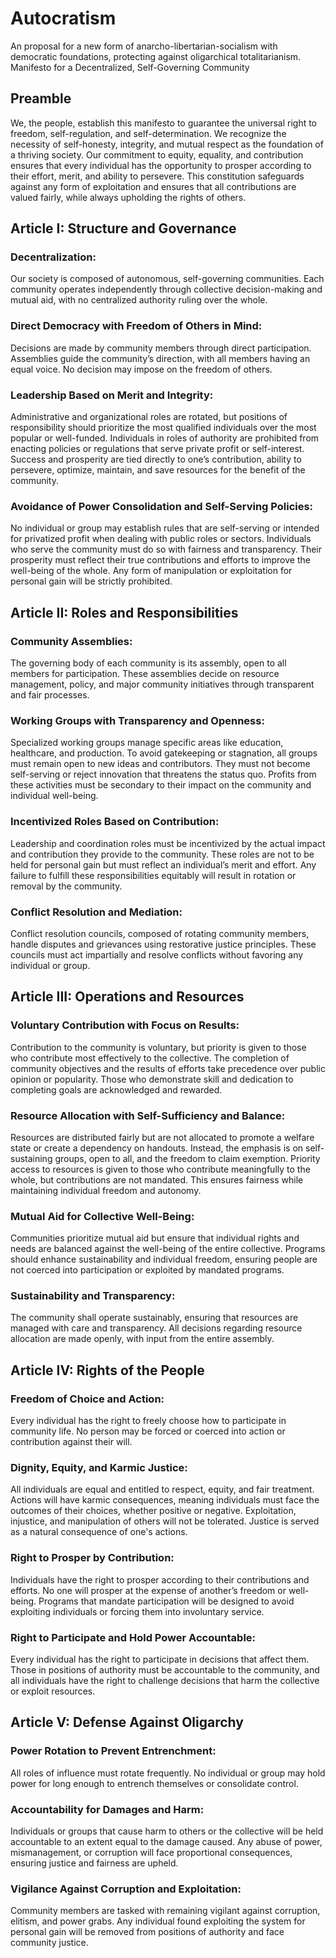 # Autocratism
An proposal for a new form of anarcho-libertarian-socialism with democratic foundations, protecting against oligarchical totalitarianism.
Manifesto for a Decentralized, Self-Governing Community

## Preamble
We, the people, establish this manifesto to guarantee the universal right to freedom, self-regulation, and self-determination. We recognize the necessity of self-honesty, integrity, and mutual respect as the foundation of a thriving society. Our commitment to equity, equality, and contribution ensures that every individual has the opportunity to prosper according to their effort, merit, and ability to persevere. This constitution safeguards against any form of exploitation and ensures that all contributions are valued fairly, while always upholding the rights of others.

## Article I: Structure and Governance
### Decentralization:
Our society is composed of autonomous, self-governing communities. Each community operates independently through collective decision-making and mutual aid, with no centralized authority ruling over the whole.

### Direct Democracy with Freedom of Others in Mind:
Decisions are made by community members through direct participation. Assemblies guide the community’s direction, with all members having an equal voice. No decision may impose on the freedom of others.

### Leadership Based on Merit and Integrity:
Administrative and organizational roles are rotated, but positions of responsibility should prioritize the most qualified individuals over the most popular or well-funded. Individuals in roles of authority are prohibited from enacting policies or regulations that serve private profit or self-interest. Success and prosperity are tied directly to one’s contribution, ability to persevere, optimize, maintain, and save resources for the benefit of the community.

### Avoidance of Power Consolidation and Self-Serving Policies:
No individual or group may establish rules that are self-serving or intended for privatized profit when dealing with public roles or sectors. Individuals who serve the community must do so with fairness and transparency. Their prosperity must reflect their true contributions and efforts to improve the well-being of the whole. Any form of manipulation or exploitation for personal gain will be strictly prohibited.

## Article II: Roles and Responsibilities
### Community Assemblies:
The governing body of each community is its assembly, open to all members for participation. These assemblies decide on resource management, policy, and major community initiatives through transparent and fair processes.

### Working Groups with Transparency and Openness:
Specialized working groups manage specific areas like education, healthcare, and production. To avoid gatekeeping or stagnation, all groups must remain open to new ideas and contributors. They must not become self-serving or reject innovation that threatens the status quo. Profits from these activities must be secondary to their impact on the community and individual well-being.

### Incentivized Roles Based on Contribution:
Leadership and coordination roles must be incentivized by the actual impact and contribution they provide to the community. These roles are not to be held for personal gain but must reflect an individual’s merit and effort. Any failure to fulfill these responsibilities equitably will result in rotation or removal by the community.

### Conflict Resolution and Mediation:
Conflict resolution councils, composed of rotating community members, handle disputes and grievances using restorative justice principles. These councils must act impartially and resolve conflicts without favoring any individual or group.

## Article III: Operations and Resources
### Voluntary Contribution with Focus on Results:
Contribution to the community is voluntary, but priority is given to those who contribute most effectively to the collective. The completion of community objectives and the results of efforts take precedence over public opinion or popularity. Those who demonstrate skill and dedication to completing goals are acknowledged and rewarded.

### Resource Allocation with Self-Sufficiency and Balance:
Resources are distributed fairly but are not allocated to promote a welfare state or create a dependency on handouts. Instead, the emphasis is on self-sustaining groups, open to all, and the freedom to claim exemption. Priority access to resources is given to those who contribute meaningfully to the whole, but contributions are not mandated. This ensures fairness while maintaining individual freedom and autonomy.

### Mutual Aid for Collective Well-Being:
Communities prioritize mutual aid but ensure that individual rights and needs are balanced against the well-being of the entire collective. Programs should enhance sustainability and individual freedom, ensuring people are not coerced into participation or exploited by mandated programs.

### Sustainability and Transparency:
The community shall operate sustainably, ensuring that resources are managed with care and transparency. All decisions regarding resource allocation are made openly, with input from the entire assembly.

## Article IV: Rights of the People
### Freedom of Choice and Action:
Every individual has the right to freely choose how to participate in community life. No person may be forced or coerced into action or contribution against their will.

### Dignity, Equity, and Karmic Justice:
All individuals are equal and entitled to respect, equity, and fair treatment. Actions will have karmic consequences, meaning individuals must face the outcomes of their choices, whether positive or negative. Exploitation, injustice, and manipulation of others will not be tolerated. Justice is served as a natural consequence of one's actions.

### Right to Prosper by Contribution:
Individuals have the right to prosper according to their contributions and efforts. No one will prosper at the expense of another’s freedom or well-being. Programs that mandate participation will be designed to avoid exploiting individuals or forcing them into involuntary service.

### Right to Participate and Hold Power Accountable:
Every individual has the right to participate in decisions that affect them. Those in positions of authority must be accountable to the community, and all individuals have the right to challenge decisions that harm the collective or exploit resources.

## Article V: Defense Against Oligarchy
### Power Rotation to Prevent Entrenchment:
All roles of influence must rotate frequently. No individual or group may hold power for long enough to entrench themselves or consolidate control.

### Accountability for Damages and Harm:
Individuals or groups that cause harm to others or the collective will be held accountable to an extent equal to the damage caused. Any abuse of power, mismanagement, or corruption will face proportional consequences, ensuring justice and fairness are upheld.

### Vigilance Against Corruption and Exploitation:
Community members are tasked with remaining vigilant against corruption, elitism, and power grabs. Any individual found exploiting the system for personal gain will be removed from positions of authority and face community justice.
